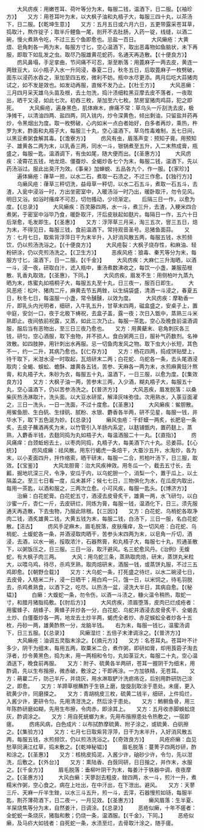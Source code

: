 <!-- { "loadSidebar": true } -->
　　大风疠疾：用嫩苍耳、荷叶等分为末，每服二钱，温酒下，日二服。【《袖珍方》】　　又方：用苍耳叶为末，以大枫子油和丸梧子大，每服三四十丸，以茶汤下，日二服。【《乾坤生意》】　　又方：五月五日或六月六日，五更带露采苍耳草，捣取汁，熬作锭子；取半斤鲤鱼一尾，剖开不去肚肠，入药一锭，线缝，以酒二碗，慢火煮熟令吃，不过三五个鱼即愈也。忌盐一百日。
　　大风癞疮：大黄煨、皂角刺各一两为末，每服方寸匕，空心温酒下，取出恶毒物如鱼脑状，未下再服，即取下如乱发之虫。取尽乃服雄黄花蛇药，名通天再造散。【《十便良方》】
　　疠风鼻塌，手足挛曲，节间痛不可忍，渐至断落：用蓖麻子一两去皮，黄连一两銼豆大，以小瓶子入水一升同浸，春夏二日，秋冬五日，后取蓖麻子一枚劈破，面东以浸药水吞之，渐加至四五枚，微利不妨。瓶中水尽更添。两月后吃大蒜猪肉试之，如不发是效也。如发动再服，直候不发乃止。【《杜壬方》】
　　大风恶癞：三月四月采天雄乌头苗及根，去土勿洗，捣汁渍细粒黑豆摩去皮不落者，一夜取出，晒干又浸，如此七次。初吞三枚，渐加至六七枚。禁房室猪肉鸡蒜，犯之即死。
　　大风癣疮，遍身黑色，肌体麻木，痹痛不常：草乌头一斤刮洗去皮，极净摊干，以清油四两、盐四两，同入铫内，炒令深黄色，倾出剩油，只留盐并药再炒，令黑烟出为度。取一枚劈破，心内如米一点白者始好，白多者再炒，乘热，杵罗为末，酢面和丸梧子大，每服三十丸，空心温酒下。草乌性毒难制，五七日间，以黑豆煮粥食解其毒。【《澹寮方》】
　　疠风有虫，眉落声变：预知子膏。用预知子、雄黄各二两为末，以乳香三两，同水一斗，银锅煮至五升，入二末熬成膏，瓶盛之，每服一匙，温酒调下，有虫如尾，随大便而出。【《圣惠方》】
　　大风疠疾：凌霄花五钱，地龙焙、僵蚕炒、全蝎炒各七个为末，每服二钱，温酒下。先以药汤浴过。服此出臭汗为效。《事亲》加蝉蜕、五品各九个，作一服。【《家珍》】
　　遍体癞疮：葎草一担，以水二石，煮取一石渍之，不过三作愈。【《独行方》】
　　乌癞风疮：葎草三秤切洗，益母草一秤切，以水二石五斗，煮取一石五斗，去渣，入瓮中浸浴一时，方出坐密室中，入暖汤浴一时乃出，暖卧取汗，勿令见风。明日又浴。如浴时瘙痒不可忍，切勿搔动，少顷渐定。　　后隔三日一作，以愈为度。【《总录》】
　　大风癞疾：百灵藤四两，水一斗，煮三升，去渣，入粳米四合煮粥，于密室中浴毕乃食，暖卧取汗，汗后皮肤起如麸片。每隔日一作，五六十日后渐愈，毛发即生。【《圣惠》】　　又方：浮萍草三月采，淘三五次，窨三五日，焙为末，不得见日，每服三钱，食前温酒下。常持观音圣号。忌猪鱼面蒜。　　又方：七月七日，取紫背浮萍日干为末半升，入好消风散五两，每服五钱，水煎频饮，仍以煎汤洗浴之。【《十便良方》】
　　大风疮裂：大枫子烧存性，和麻油、轻粉研涂，仍以壳煎汤洗之。【《卫生方》】
　　恶疾风疮：狼毒、秦艽等分为末，每服方寸匕，温酒下，日一二服。【《千金》】
　　大风疠疾：大麻仁三升淘晒，以酒一斗，浸一夜，研取白汁，滤入瓶中，重汤煮数沸收之，每饮一小盏，兼服茄根散、乳香丸取效。【《圣惠》，下同。】
　　大风疠疾，眉发不生：用侧柏叶九蒸九晒为末，炼蜜丸如梧桐子大，每服五丸至十丸，日三夜一，服百日即生。
　　大风恶疮：松叶、猪肉二斤，麻黄去节五两銼，以生绢袋盛，清酒一斗浸之，春夏五日，秋冬七日，每温服一小盏，常令醺醺，以效为度。
　　大风疠疾：摩勒香一斤，即乳头内光明者，细研，入牛乳五升，甘草末四两，磁盒盛之，安桌子上，置中庭，安剑一口，夜于北极下梼祝，去盒子盖，露一夜；次日入甑中，蒸熟三斗米熟即止。夜间依前祝露，又蒸，如此三次乃止。每服一茶匙，空心及晚食前温酒调服，服后当有恶物出，至三日三夜乃愈也。　　又方：用黄蘗末、皂角刺灰各三钱，研匀，空心酒服，取下虫物，并不损人。食白粥两三日，服补气药数剂。名神效散。如四肢肿，用针刺出水再服。忌一切鱼肉发风之物。取下虫大小长短，其色不一，约一二升，其病乃愈也。【《仁存方》】　　又方：杨花四两，捣成饼贴壁上，待干取下，米泔水浸一时取起，瓦焙研末二两；白花蛇、乌蛇各一条，去头尾酒浸取肉；全蝎、蜈蚣、蟾酥、雄黄各五钱，苦参、天麻各一两为末，水煎麻黄豉汁熬膏，和丸梧子大，朱砂为衣，每服五十丸，温酒下，一日三服，以愈为度。【《集效良方》】　　又方：大枫子油一两，苦参末三两，入少酒，糊丸梧子大，每服五十丸，空心温酒下，仍以苦参汤洗之。【《普济方》】
　　大风恶疾，眉发脱落：以桑柴灰热汤淋取汁，洗头面。以大豆水研浆，解泽灰味弥佳。次用熟水，入菉豆面濯之，三日一洗头，一日一洗面，不过十度愈。【《圣惠》】
　　大风癞疾：鲎胆散。用鲎鱼胆、生白矾、生绿矾、腻粉、水银、麝香各半两，研不见星，每服一钱，井华水下，取下五色涎为妙。【《总录》】
　　癞风虫疮：干虾蟆一两炙，长肥皂一条炙，去皮子蘸酒再炙为末，以竹管引入羊肠内系定，以麸铺甑内，置药麸上，蒸熟，入麝香半钱，去麸同捣为丸如梧子大，每温酒服二十一丸。【《直指》】
　　疠风痛痒：白颈蚯蚓去土，以枣肉同捣，丸梧子大，每美酒下六十丸。忌姜蒜。【《心统》】
　　疠风成癞：祛风散。用东行蝎虎一条焙干，大蚕沙五升，水淘炒，各为末，以小麦面四升，拌作络索，晒干研末，每服一二合，煎柏叶汤下，日三服，取效。【《宝鉴》】
　　大风龙胆膏：治大风疾神效。用冬瓜一个，截去五寸长，去瓤，掘地坑深三尺，令净，安瓜于内，以乌蛇胆一个，消梨一个，置于瓜上，以土隔盖之。至三七日看一度，瓜未甚坏；候七七日，三物俱化为水，在瓜皮内取出，每用一茶匙，以酒和服之，三两次立愈。小可风疾，每服一匙头。【《博济方》】
　　治癞：白花蛇膏。白花蛇五寸，酒浸去皮骨炙干，雄黄一两，水飞研匀，以白沙蜜一斤，杏仁一斤，去皮研烂，同炼为膏，每服一钱，温酒化下，日三。须先服通天再造散，下去虫物，乃服此除根。【《三因》】　　又方：白花蛇、乌梢蛇各取净肉二钱，酒炙雄黄二钱，大黄五钱为末，每服二钱，白汤下，三日一服，名白花蛇散。【洁古】
　　疠风手足麻木，眉毛脱落，皮肤瘙痒，及一切风疮：白花蛇、乌梢蛇、土蝮蛇各一条，并酒浸取肉晒干，苦参头末四两为末，以皂角一斤切，酒浸，去酒，以水一碗，挼取浓汁，石器熬膏，和丸梧子大，每服七十丸，煎通圣散下，以粥饭压之，日三服。三日一浴，取汗避风。名三蛇愈风丹。《治例》无蝮蛇，有大枫子肉三两。
　　大风：用乌蛇三条，蒸熟取肉焙，研末，蒸饼丸米粒大，以喂乌鸡，待尽，杀鸡烹熟，取肉焙研末，酒服一钱，或蒸饼丸服，不过三五鸡即愈。【《朝野佥载》】　　又方：大乌蛇一条，打死盛之待烂，以水二碗浸七日，去皮骨，入糙米二升，浸一日晒干；用白鸡一只，饿一日，以米饲之，待毛羽脱去，杀鸡煮熟食，以酒下之，吃尽。以热汤一盆，浸洗大半日，其病自愈。【《秘韫》】
　　白癞：大蝮蛇一条，勿令伤，以酒一斗渍之，糠火温令稍热，取蛇一寸，和腊月猪脂捣敷。【《肘后方》】
　　大风疠疾，须眉堕落，皮肉已烂成疮者：用蜜蜂子、胡蜂子、黄蜂子并炒各一分，白花蛇、乌蛇并酒浸去皮骨炙干、全蝎去土炒、白僵蚕炒各一两，地龙去土炒半两，蝎虎全者炒、赤足蜈蚣全者炒各十五枚，丹砂一两，雄黄酢熬一分，龙脑半钱。　　右为末，每服一钱匕，温蜜汤调下，日三五服。【《总录》】
　　风癞湿烂：五倍子末津调涂之。【《普济方》】
　　大风癞疮：油调五灵脂末涂之。【《摘元方》】　　又方：名苍耳丸。苍耳叶不计多少，阴干为细末，每用五两，取粟米二合，煮作粥，即研如膏，却用莨菪子淘去浮者，炒令黄黑色，捣为末，用一两相和令匀，丸如菉豆大，每服二十丸，空心温酒送下，晚食前再服。　　又方：附子、硫黄各半两研，苍耳一握阴干为细末，用酢调，先以生布揩擦，微赤破，敷涂之；干即再涂。一方加铁精，无苍耳。　　又方：蒴藋二斤，防己半斤，并烧灰，用水淋取酽汁洗疬疡讫，后别用酢研防己涂之，即愈。　　又方：羊蹄草根蘸酢于生铁上磨，旋旋刮取涂于患处。未瘥，更入硫黄少许，同磨搽之。　　又方：青胡桃皮三枚，硫黄二钱半，细研，上件捣烂，入酱少许，更研令匀。先用清泔洗之，然后涂于患处。　　又方：鰞鲗鱼骨，用三年陈酢研磨如糊，先用生布擦，令肉赤，即涂其上。　　又方：五月收赤脚蜈蚣烧灰，酢调涂之。　　又方：用自死蜣螂为末，先用布揩擦患处令热敷之，一宿即瘥。
　　疠疡风病，白色成片：以布拭酢摩硫黄、附子涂之，或硫黄、白矾擦之。【《集验方》】　　又方：七月七日取紫背浮萍，日干为末半升，入好消风散五两，每服五钱，水煎频饮，仍以煎汤洗浴之。【《奇效良方》】
　　风疮疥癞：血见愁草同满江红草，捣末敷之。【《乾坤秘韫》】
　　眉毛脱落：蔓菁子四两炒研，酢和涂之。【《圣惠》】　　又方：核桃皮捣泥，入酱少许，硇砂少许，令匀，先以泔洗，后敷之。【《外台》】　　又方：熏陆香、白蔹同研，日日揩之，并作末，水服之。【《千金方》】
　　眉毛脱落：垂柳叶阴干为末，每姜汁于铁器中调，夜夜摩之。【《圣惠方》】
　　大风白癞：天蓼刮去粗皮，銼四两，水一斗，煎汁一升，煮糯米作粥，空心食之。病在上吐出，在中汗出，在下泄出。避风。　　又方：天蓼三斤、天麻一斤半生銼，以水三斗五升，煎一斗，去滓，石器慢煎如钖，每服半匙，荆芥薄荷酒下，日二夜一，一月见效。【《圣惠方》】
　　癞风眉落：生半夏、羊屎烧焦等分为末，自然姜汁，日调涂。【《总录》】
　　恶疮似癞，十年不瘥者：全蛇蜕一条烧灰，猪脂和敷；仍烧一条，温酒服。【《千金》，下同。】
　　恶疮似癞，及马疥大如钱者：自死蛇一条，水渍至烂，去骨取汁涂之，随手瘥。
